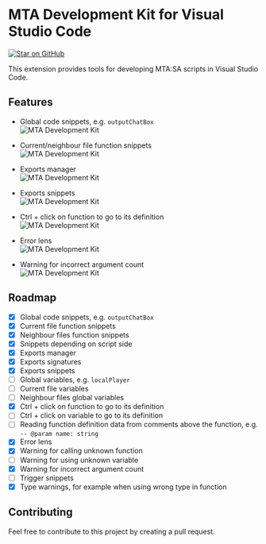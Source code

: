 # MTA Development Kit for Visual Studio Code
[![Star on GitHub](https://img.shields.io/github/stars/borsuczyna/MTA-Development-Kit.svg?style=social)](https://github.com/borsuczyna/MTA-Development-Kit/stargazers)

This extension provides tools for developing MTA:SA scripts in Visual Studio Code.

## Features
- Global code snippets, e.g. `outputChatBox`<br />
![MTA Development Kit](https://i.imgur.com/8wk3by5.png)

- Current/neighbour file function snippets<br />
![MTA Development Kit](https://i.imgur.com/7HbqnWG.png)

- Exports manager<br />
![MTA Development Kit](https://i.imgur.com/qPXIOqh.png)

- Exports snippets<br />
![MTA Development Kit](https://i.imgur.com/IlhAV04.png)

- Ctrl + click on function to go to its definition<br />
![MTA Development Kit](https://i.imgur.com/Npc5Epc.png)

- Error lens<br />
![MTA Development Kit](https://i.imgur.com/0Lu69V7.png)

- Warning for incorrect argument count<br />
![MTA Development Kit](https://i.imgur.com/PtcHPyq.png)

## Roadmap

- [x] Global code snippets, e.g. `outputChatBox`
- [x] Current file function snippets
- [x] Neighbour files function snippets
- [x] Snippets depending on script side
- [x] Exports manager
- [x] Exports signatures
- [x] Exports snippets
- [ ] Global variables, e.g. `localPlayer`
- [ ] Current file variables
- [ ] Neighbour files global variables
- [x] Ctrl + click on function to go to its definition
- [ ] Ctrl + click on variable to go to its definition
- [ ] Reading function definition data from comments above the function, e.g. `-- @param name: string`
- [x] Error lens
- [x] Warning for calling unknown function
- [ ] Warning for using unknown variable
- [x] Warning for incorrect argument count
- [ ] Trigger snippets
- [x] Type warnings, for example when using wrong type in function

## Contributing
Feel free to contribute to this project by creating a pull request.